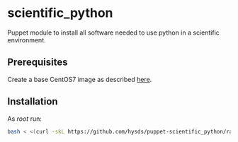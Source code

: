 # scientific_python

Puppet module to install all software needed to use python in a scientific environment.

## Prerequisites

Create a base CentOS7 image as described [here](https://github.com/hysds/hysds-framework/wiki/Puppet-Automation#create-a-base-centos-7-image-for-installation-of-all-hysds-component-instances).

## Installation

As _root_ run:

```sh
bash < <(curl -skL https://github.com/hysds/puppet-scientific_python/raw/azure/install.sh)
```

